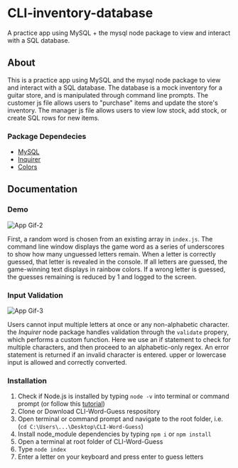 # CLI-inventory-database
A practice app using MySQL + the mysql node package to view and interact with a SQL database.

## About
This is a practice app using MySQL and the mysql node package to view and interact with a SQL database. The database is a mock inventory for a guitar store, and is manipulated through command line prompts. The customer js file allows users to "purchase" items and update the store's inventory. The manager js file allows users to view low stock, add stock, or create SQL rows for new items.

### Package Dependecies
* [MySQL](https://www.npmjs.com/package/mysql)
* [Inquirer](https://www.npmjs.com/package/inquirer)
* [Colors](https://www.npmjs.com/package/colors)

## Documentation

### Demo

![App Gif-2](/assets/media/word-guess-demo2.gif)

First, a random word is chosen from an existing array in `index.js`. The command line window displays the game word as a series of underscores to show how many unguessed letters remain. When a letter is correctly guessed, that letter is revealed in the console. If all letters are guessed, the game-winning text displays in rainbow colors. If a wrong letter is guessed, the guesses remaining is reduced by 1 and logged to the screen.

### Input Validation

![App Gif-3](/assets/media/word-guess-demo3.gif)

Users cannot input multiple letters at once or any non-alphabetic character. the *Inquirer* node package handles validation through the `validate` propery, which performs a custom function. Here we use an if statement to check for multiple characters, and then proceed to an alphabetic-only regex. An error statement is returned if an invalid character is entered. upper or lowercase input is allowed and correctly converted. 

### Installation
1. Check if Node.js is installed by typing `node -v` into terminal or command prompt (or follow this [tutorial](https://www.youtube.com/watch?v=qZQmCfkmbNA))
2. Clone or Download CLI-Word-Guess respository
3. Open terminal or command prompt and navigate to the root folder, i.e. (`cd C:\Users\...\Desktop\CLI-Word-Guess`)
4. Install node_module dependencies by typing `npm i` or `npm install`
5. Open a terminal at root folder of CLI-Word-Guess
6. Type `node index`
7. Enter a letter on your keyboard and press enter to guess letters
